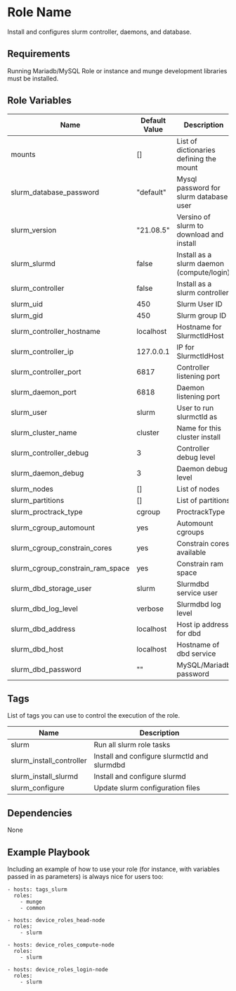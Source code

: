 Role Name
=========

Install and configures slurm controller, daemons, and database.

Requirements
------------

Running Mariadb/MySQL Role or instance and munge development libraries must be installed.

Role Variables
--------------

| Name                             | Default Value | Description                               |
| ----                             | -----         | -----------                               |
| mounts                           | []            | List of dictionaries defining the mount   |
| slurm_database_password          | "default"     | Mysql password for slurm database user    |
| slurm_version                    | "21.08.5"     | Versino of slurm to download and install  |
| slurm_slurmd                     | false         | Install as a slurm daemon (compute/login) |
| slurm_controller                 | false         | Install as a slurm controller             |
| slurm_uid                        | 450           | Slurm User ID                             |
| slurm_gid                        | 450           | Slurm group ID                            |
| slurm_controller_hostname        | localhost     | Hostname for SlurmctldHost                |
| slurm_controller_ip              | 127.0.0.1     | IP for SlurmctldHost                      |
| slurm_controller_port            | 6817          | Controller listening port                 |
| slurm_daemon_port                | 6818          | Daemon listening port                     |
| slurm_user                       | slurm         | User to run slurmctld as                  |
| slurm_cluster_name               | cluster       | Name for this cluster install             |
| slurm_controller_debug           | 3             | Controller debug level                    |
| slurm_daemon_debug               | 3             | Daemon debug level                        |
| slurm_nodes                      | []            | List of nodes                             |
| slurm_partitions                 | []            | List of partitions                        |
| slurm_proctrack_type             | cgroup        | ProctrackType                             |
| slurm_cgroup_automount           | yes           | Automount cgroups                         |
| slurm_cgroup_constrain_cores     | yes           | Constrain cores available                 |
| slurm_cgroup_constrain_ram_space | yes           | Constrain ram space                       |
| slurm_dbd_storage_user           | slurm         | Slurmdbd service user                     |
| slurm_dbd_log_level              | verbose       | Slurmdbd log level                        |
| slurm_dbd_address                | localhost     | Host ip address for dbd                   |
| slurm_dbd_host                   | localhost     | Hostname of dbd service                   |
| slurm_dbd_password               | ""            | MySQL/Mariadb password                    |


Tags
----

List of tags you can use to control the execution of the role.

| Name                     | Description                                  |
| ----                     | -----------                                  |
| slurm                    | Run all slurm role tasks                     |
| slurm_install_controller | Install and configure slurmctld and slurmdbd |
| slurm_install_slurmd     | Install and configure slurmd                 |
| slurm_configure          | Update slurm configuration files             |


Dependencies
------------

None

Example Playbook
----------------

Including an example of how to use your role (for instance, with variables passed in as parameters) is always nice for users too:

    - hosts: tags_slurm
      roles:
        - munge
        - common

    - hosts: device_roles_head-node
      roles:
        - slurm

    - hosts: device_roles_compute-node
      roles:
        - slurm

    - hosts: device_roles_login-node
      roles:
        - slurm
